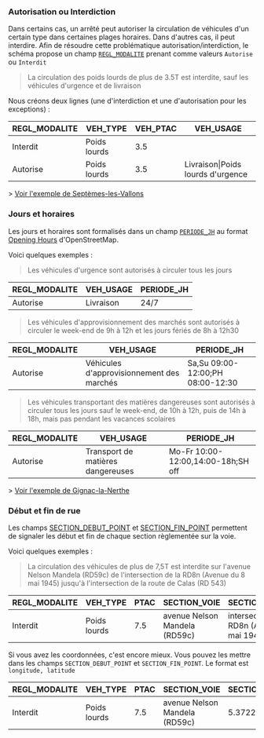 ### Autorisation ou Interdiction
Dans certains cas, un arrêté peut autoriser la circulation de véhicules d'un certain type dans certaines plages horaires. Dans d'autres cas, il peut interdire. Afin de résoudre cette problématique autorisation/interdiction, le schéma propose un champ [`REGL_MODALITE`](https://github.com/CEREMA/schema-arrete-permanent-circulation/blob/master/schema-page.md#propri%C3%A9t%C3%A9-regl_modalite) prenant comme valeurs `Autorise` ou `Interdit`

> La circulation des poids lourds de plus de 3.5T est interdite, sauf les véhicules d'urgence et de livraison

Nous créons deux lignes (une d'interdiction et une d'autorisation pour les exceptions) :

REGL_MODALITE | VEH_TYPE | VEH_PTAC | VEH_USAGE |
 -- | -- | -- | -- |
 Interdit | Poids lourds | 3.5 |  |
 Autorise | Poids lourds | 3.5 | Livraison\|Poids lourds d'urgence |
 
 \> [Voir l'exemple de Septèmes-les-Vallons](https://github.com/CEREMA/schema-arrete-permanent-circulation/blob/master/EXEMPLES.md#commune-de-sept%C3%A8mes-les-vallons)
 
### Jours et horaires
Les jours et horaires sont formalisés dans un champ [`PERIODE_JH`](https://github.com/CEREMA/schema-arrete-permanent-circulation/blob/master/schema-page.md#jours-et-heures-de-circulation---propri%C3%A9t%C3%A9-periode_jh) au format [Opening Hours](https://wiki.openstreetmap.org/wiki/Key:opening_hours) d'OpenStreetMap.

Voici quelques exemples : 


> Les véhicules d'urgence sont autorisés à circuler tous les jours

REGL_MODALITE | VEH_USAGE | PERIODE_JH |
 -- | -- | -- |
 Autorise | Livraison | 24/7 |


> Les véhicules d'approvisionnement des marchés sont autorisés à circuler le week-end de 9h à 12h et les jours fériés de 8h à 12h30

REGL_MODALITE | VEH_USAGE | PERIODE_JH |
 -- | -- | -- |
 Autorise | Véhicules d'approvisionnement des marchés | Sa,Su 09:00-12:00;PH 08:00-12:30 |
 
 
> Les véhicules transportant des matières dangereuses sont autorisés à circuler tous les jours sauf le week-end, de 10h à 12h, puis de 14h à 18h, mais pas pendant les vacances scolaires

REGL_MODALITE | VEH_USAGE | PERIODE_JH |
 -- | -- | -- |
 Autorise | Transport de matières dangereuses | Mo-Fr 10:00-12:00,14:00-18h;SH off |

\> [Voir l'exemple de Gignac-la-Nerthe
](https://github.com/CEREMA/schema-arrete-permanent-circulation/blob/master/EXEMPLES.md#commune-de-gignac-la-nerthe)

### Début et fin de rue
Les champs [SECTION_DEBUT_POINT](https://github.com/CEREMA/schema-arrete-permanent-circulation/blob/master/schema-page.md#d%C3%A9but-de-la-section---propri%C3%A9t%C3%A9-section_debut_point) et [SECTION_FIN_POINT](https://github.com/CEREMA/schema-arrete-permanent-circulation/blob/master/schema-page.md#fin-de-la-section---propri%C3%A9t%C3%A9-section_fin_point) permettent de signaler les début et fin de chaque section règlementée sur la voie.

Voici quelques exemples : 


> La circulation des véhicules de plus de 7,5T est interdite sur l'avenue Nelson Mandela (RD59c) de l'intersection de la RD8n (Avenue du 8 mai 1945) jusqu'à l'intersection de la route de Calas (RD 543)

REGL_MODALITE | VEH_TYPE | PTAC | SECTION_VOIE | SECTION_DEBUT_REF | SECTION_FIN_REF |
 -- | -- | -- | -- | -- | -- |
 Interdit | Poids lourds | 7.5 | avenue Nelson Mandela (RD59c) | intersection de la RD8n (Avenue du 8 mai 1945) | intersection de la route de Calas (RD 543) |

Si vous avez les coordonnées, c'est encore mieux. Vous pouvez les mettre dans les champs `SECTION_DEBUT_POINT` et `SECTION_FIN_POINT`. Le format est `longitude, latitude`

REGL_MODALITE | VEH_TYPE | PTAC | SECTION_VOIE | SECTION_DEBUT_POINT | SECTION_FIN_POINT |
 -- | -- | -- | -- | -- | -- |
 Interdit | Poids lourds | 7.5 | avenue Nelson Mandela (RD59c) | 5.37229, 43.41060 | 5.36585, 43.40828 |
